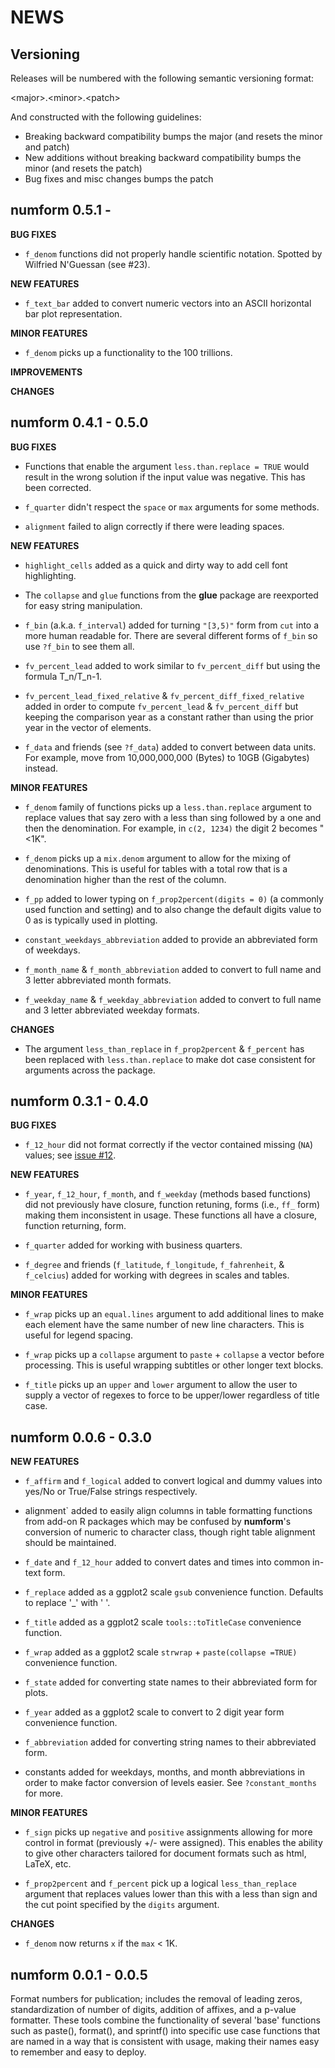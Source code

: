 NEWS
====

Versioning
----------

Releases will be numbered with the following semantic versioning format:

&lt;major&gt;.&lt;minor&gt;.&lt;patch&gt;

And constructed with the following guidelines:

* Breaking backward compatibility bumps the major (and resets the minor
  and patch)
* New additions without breaking backward compatibility bumps the minor
  (and resets the patch)
* Bug fixes and misc changes bumps the patch


numform 0.5.1 -
----------------------------------------------------------------

**BUG FIXES**

* `f_denom` functions did not properly handle scientific notation.  Spotted by
  Wilfried N'Guessan (see #23).

**NEW FEATURES**

* `f_text_bar` added to convert numeric vectors into an ASCII horizontal bar
  plot representation.

**MINOR FEATURES**

* `f_denom` picks up a functionality to the 100 trillions.

**IMPROVEMENTS**

**CHANGES**



numform 0.4.1 - 0.5.0
----------------------------------------------------------------

**BUG FIXES**

* Functions that enable the argument `less.than.replace = TRUE` would result in
  the wrong solution if the input value was negative.  This has been corrected.

* `f_quarter` didn't respect the `space` or `max` arguments for some methods.

* `alignment` failed to align correctly if there were leading spaces.

**NEW FEATURES**

* `highlight_cells` added as a quick and dirty way to add cell font highlighting.

* The `collapse` and `glue` functions from the **glue** package are reexported
  for easy string manipulation.

* `f_bin` (a.k.a. `f_interval`) added for turning `"[3,5)"` form from `cut` into
  a more human readable for.  There are several different forms of `f_bin` so
  use `?f_bin` to see them all.

* `fv_percent_lead` added to work similar to `fv_percent_diff` but using the
  formula T_n/T_n-1.

* `fv_percent_lead_fixed_relative` & `fv_percent_diff_fixed_relative` added in
  order to compute `fv_percent_lead` & `fv_percent_diff` but keeping the
  comparison year as a constant rather than using the prior year in the vector
  of elements.

* `f_data` and friends (see `?f_data`) added to convert between data units.  For
  example, move from  10,000,000,000 (Bytes) to 10GB (Gigabytes) instead.

**MINOR FEATURES**

* `f_denom` family of functions picks up a `less.than.replace` argument to
  replace values that say zero with a less than sing followed by a one and then
  the denomination.  For example, in `c(2, 1234)` the digit 2 becomes "&lt;1K".

* `f_denom` picks up a `mix.denom` argument to allow for the mixing of
  denominations.  This is useful for tables with a total row that is a
  denomination higher than the rest of the column.

* `f_pp` added to lower typing on `f_prop2percent(digits = 0)` (a commonly used function and setting) and to also change
  the default digits value to 0 as is typically used in plotting.

* `constant_weekdays_abbreviation` added to provide an abbreviated form of
  weekdays.

* `f_month_name` & `f_month_abbreviation` added to convert to full name and
  3 letter abbreviated month formats.

* `f_weekday_name` & `f_weekday_abbreviation` added to convert to full name and
  3 letter abbreviated weekday formats.


**CHANGES**

* The argument `less_than_replace` in `f_prop2percent` & `f_percent` has been
  replaced with `less.than.replace` to make dot case consistent for arguments
  across the package.




numform 0.3.1 - 0.4.0
----------------------------------------------------------------

**BUG FIXES**

* `f_12_hour` did not format correctly if the vector contained missing (`NA`)
  values; see <a href="https://github.com/trinker/numform/issues/12">issue #12</a>.

**NEW FEATURES**

* `f_year`, `f_12_hour`, `f_month`, and `f_weekday` (methods based functions)
  did not previously have closure, function retuning, forms (i.e., `ff_` form)
  making them inconsistent in usage.  These functions all have a closure, function
  returning, form.

* `f_quarter` added for working with business quarters.

* `f_degree` and friends (`f_latitude`, `f_longitude`, `f_fahrenheit`, &
  `f_celcius`) added for working with degrees in scales and tables.

**MINOR FEATURES**

* `f_wrap` picks up an `equal.lines` argument to add additional lines to make
  each element have the same number of new line characters.  This is useful for
  legend spacing.

* `f_wrap` picks up a `collapse` argument to `paste` + `collapse` a vector before
  processing.  This is useful wrapping subtitles or other longer text blocks.

* `f_title` picks up an `upper` and `lower` argument to allow the user to supply
  a vector of regexes to force to be upper/lower regardless of title case.




numform 0.0.6 - 0.3.0
----------------------------------------------------------------

**NEW FEATURES**

* `f_affirm` and `f_logical` added to convert logical and dummy values into
  yes/No or True/False strings respectively.

* alignment` added to easily align columns in table formatting functions from
  add-on R packages which may be confused by **numform**'s conversion of numeric
  to character class, though right table alignment should be maintained.

* `f_date` and `f_12_hour` added to convert dates and times into common in-text
  form.

* `f_replace` added as a ggplot2 scale `gsub` convenience function.  Defaults
  to replace '_' with ' '.

* `f_title` added as a ggplot2 scale `tools::toTitleCase` convenience function.

* `f_wrap` added as a ggplot2 scale `strwrap` + `paste(collapse =TRUE)`
  convenience function.

* `f_state` added for converting state names to their abbreviated form for plots.

* `f_year` added as a ggplot2 scale to convert to 2 digit year form convenience
  function.

* `f_abbreviation` added for converting string names to their abbreviated form.

* constants added for weekdays, months, and month abbreviations in order to make
  factor conversion of levels easier.  See `?constant_months` for more.

**MINOR FEATURES**

* `f_sign` picks up `negative` and `positive` assignments allowing for more
  control in format (previously +/- were assigned).  This enables the ability to
  give other characters tailored for document formats such as html, LaTeX, etc.

* `f_prop2percent` and `f_percent` pick up a logical `less_than_replace`
  argument that replaces values lower than this with a less than sign and the
  cut point specified by the `digits` argument.

**CHANGES**

* `f_denom` now returns `x` if the `max` &lt; 1K.



numform 0.0.1 - 0.0.5
----------------------------------------------------------------

Format numbers for publication; includes the removal of leading zeros,
standardization of number of digits, addition of affixes, and a p-value
formatter.  These tools combine the functionality of several 'base' functions
such as paste(), format(), and sprintf() into specific use case functions that
are named in a way that is consistent with usage, making their names easy to
remember and easy to deploy.